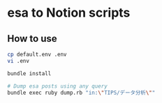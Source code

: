# esa to Notion scripts

## How to use

```sh
cp default.env .env
vi .env
```

```sh
bundle install
```

```sh
# Dump esa posts using any query
bundle exec ruby dump.rb "in:\"TIPS/データ分析\""
```
